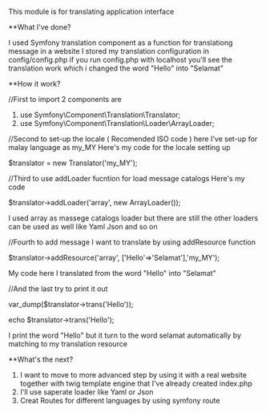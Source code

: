 This module is for translating application interface 

**What I've done?

I used Symfony translation component as a function for translationg message in a website
I stored my translation configuration in config/config.php
if you run config.php with localhost you'll see the translation work which i changed the word "Hello" into "Selamat"



**How it work?

//First to import 2 components are

1. use Symfony\Component\Translation\Translator;
2. use Symfony\Component\Translation\Loader\ArrayLoader;

//Second to set-up the locale ( Recomended ISO code ) here I've set-up for malay language as my_MY
Here's my code for the locale setting up

$translator = new Translator('my_MY');

//Third to use addLoader fucntion for load message catalogs 
Here's my code

$translator->addLoader('array', new ArrayLoader());

I used array as massege catalogs loader but there are still the other loaders can be used as well like Yaml Json and so on

//Fourth to add message I want to translate by using addResource function

$translator->addResource('array', ['Hello'=>'Selamat'],'my_MY');

My code here I translated from the word "Hello" into "Selamat" 

//And the last try to print it out

var_dump($translator->trans('Hello'));

echo $translator->trans('Hello');

I print the word "Hello" but it turn to the word selamat automatically by matching to my translation resource 


**What's the next?

1. I want to move to more advanced step by using it with a real website together with twig template engine that I've already created
   index.php 
2. I'll use saperate loader like Yaml or Json 
3. Creat Routes for different languages by using symfony route
